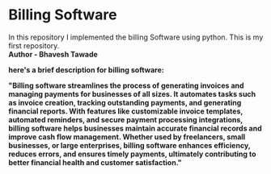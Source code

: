 # Billing Software
In this repository I implemented the billing Software using python. This is my first repository.
<br>
<b>Author - Bhavesh Tawade

here's a brief description for billing software:

"Billing software streamlines the process of generating invoices and managing payments for businesses of all sizes. It automates tasks such as invoice creation, tracking outstanding payments, and generating financial reports. With features like customizable invoice templates, automated reminders, and secure payment processing integrations, billing software helps businesses maintain accurate financial records and improve cash flow management. Whether used by freelancers, small businesses, or large enterprises, billing software enhances efficiency, reduces errors, and ensures timely payments, ultimately contributing to better financial health and customer satisfaction."
